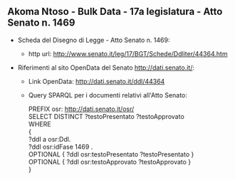 ## Akoma Ntoso - Bulk Data - 17a legislatura - Atto Senato n. 1469 ##

* Scheda del Disegno di Legge - Atto Senato n. 1469:
	* http url: http://www.senato.it/leg/17/BGT/Schede/Ddliter/44364.htm

* Riferimenti al sito OpenData del Senato http://dati.senato.it/:
	* Link OpenData: http://dati.senato.it/ddl/44364
	* Query SPARQL per i documenti relativi all'Atto Senato:

        PREFIX osr: <http://dati.senato.it/osr/>  
		SELECT DISTINCT ?testoPresentato ?testoApprovato  
		WHERE  
		{  
		    ?ddl a osr:Ddl.  
		    ?ddl osr:idFase 1469 .  
		    OPTIONAL { ?ddl osr:testoPresentato ?testoPresentato }  
		    OPTIONAL { ?ddl osr:testoApprovato ?testoApprovato }  
		}
		